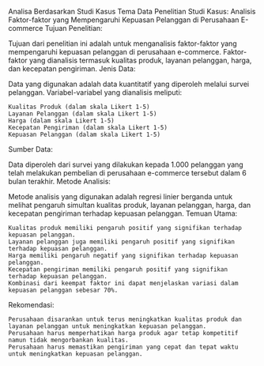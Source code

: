 Analisa Berdasarkan Studi Kasus Tema Data Penelitian
Studi Kasus: Analisis Faktor-faktor yang Mempengaruhi Kepuasan Pelanggan di Perusahaan E-commerce
Tujuan Penelitian:

Tujuan dari penelitian ini adalah untuk menganalisis faktor-faktor yang mempengaruhi kepuasan pelanggan di perusahaan e-commerce. Faktor-faktor yang dianalisis termasuk kualitas produk, layanan pelanggan, harga, dan kecepatan pengiriman.
Jenis Data:

Data yang digunakan adalah data kuantitatif yang diperoleh melalui survei pelanggan. Variabel-variabel yang dianalisis meliputi:

    Kualitas Produk (dalam skala Likert 1-5)
    Layanan Pelanggan (dalam skala Likert 1-5)
    Harga (dalam skala Likert 1-5)
    Kecepatan Pengiriman (dalam skala Likert 1-5)
    Kepuasan Pelanggan (dalam skala Likert 1-5)

Sumber Data:

Data diperoleh dari survei yang dilakukan kepada 1.000 pelanggan yang telah melakukan pembelian di perusahaan e-commerce tersebut dalam 6 bulan terakhir.
Metode Analisis:

Metode analisis yang digunakan adalah regresi linier berganda untuk melihat pengaruh simultan kualitas produk, layanan pelanggan, harga, dan kecepatan pengiriman terhadap kepuasan pelanggan.
Temuan Utama:

    Kualitas produk memiliki pengaruh positif yang signifikan terhadap kepuasan pelanggan.
    Layanan pelanggan juga memiliki pengaruh positif yang signifikan terhadap kepuasan pelanggan.
    Harga memiliki pengaruh negatif yang signifikan terhadap kepuasan pelanggan.
    Kecepatan pengiriman memiliki pengaruh positif yang signifikan terhadap kepuasan pelanggan.
    Kombinasi dari keempat faktor ini dapat menjelaskan variasi dalam kepuasan pelanggan sebesar 70%.

Rekomendasi:

    Perusahaan disarankan untuk terus meningkatkan kualitas produk dan layanan pelanggan untuk meningkatkan kepuasan pelanggan.
    Perusahaan harus memperhatikan harga produk agar tetap kompetitif namun tidak mengorbankan kualitas.
    Perusahaan harus memastikan pengiriman yang cepat dan tepat waktu untuk meningkatkan kepuasan pelanggan.